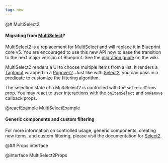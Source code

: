 ```yaml
---
tag: new
---
```


@# MultiSelect2

<div class="@ns-callout @ns-intent-primary @ns-icon-info-sign">
    <h4 class="@ns-heading">

Migrating from [MultiSelect](#select/multi-select)?

</h4>

MultiSelect2 is a replacement for MultiSelect and will replace it in Blueprint core v5.
You are encouraged to use this new API now to ease the transition to the next major version of Blueprint.
See the [migration guide](https://github.com/palantir/blueprint/wiki/select-component-migration)
on the wiki.

</div>

MultiSelect2 renders a UI to choose multiple items from a list. It renders a
[TagInput](#core/components/tag-input) wrapped in a [Popover2](#popover2-package/popover2).
Just like with [Select2](#select/select2), you can pass in a predicate to customize the filtering algorithm.

The selection state of a MultiSelect2 is controlled with the `selectedItems` prop.
You may react to user interactions with the `onItemSelect` and `onRemove` callback props.

@reactExample MultiSelectExample

<div class="@ns-callout @ns-intent-primary @ns-icon-info-sign">
    <h4 class="@ns-heading">Generic components and custom filtering</h4>

For more information on controlled usage, generic components, creating new items, and custom filtering,
please visit the documentation for [Select2](#select/select2).
</div>

@## Props interface

@interface MultiSelect2Props
